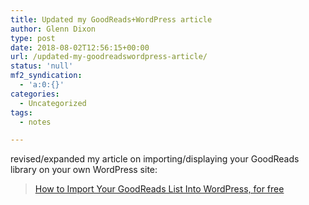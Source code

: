 ```yaml
---
title: Updated my GoodReads+WordPress article
author: Glenn Dixon
type: post
date: 2018-08-02T12:56:15+00:00
url: /updated-my-goodreadswordpress-article/
status: 'null'
mf2_syndication:
  - 'a:0:{}'
categories:
  - Uncategorized
tags:
  - notes

---
```

revised/expanded my article on importing/displaying your GoodReads library on your own WordPress site:

<blockquote class="wp-embedded-content" data-secret="OifwB84ZrD">
  <p>
    <a href="https://glenn.thedixons.net/how-to-import-your-goodreads-list-into-wordpress-for-free/">How to Import Your GoodReads List Into WordPress, for free</a>
  </p>
</blockquote>

<iframe class="wp-embedded-content" sandbox="allow-scripts" security="restricted" style="position: absolute; clip: rect(1px, 1px, 1px, 1px);" src="https://glenn.thedixons.net/how-to-import-your-goodreads-list-into-wordpress-for-free/embed/#?secret=OifwB84ZrD" data-secret="OifwB84ZrD" width="525" height="296" title=""How to Import Your GoodReads List Into WordPress, for free" -- Glenn 2.0" frameborder="0" marginwidth="0" marginheight="0" scrolling="no"></iframe>